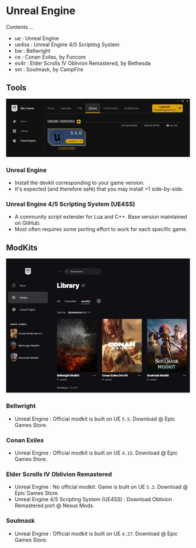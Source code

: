 # Unreal Engine

Contents ...

- ue : Unreal Engine
- ue4ss : Unreal Engine 4/5 Scripting System
- bw : Bellwright
- ce : Conan Exiles, by Funcom
- es4r : Elder Scrolls IV Oblivion Remastered, by Bethesda
- sm : Soulmask, by CampFire

## Tools

![](./ue/2_create/2_editors/ue/img/epic-store-ue-01-small.webp)

### Unreal Engine

- Install the devkit corresponding to your game version.
- It's expected (and therefore safe) that you may install >1 side-by-side.

### Unreal Engine 4/5 Scripting System (UE4SS)

- A community script extender for Lua and C++. Base version maintained on GitHub.
- Most often requires some porting effort to work for each specific game.

## ModKits

![](./ue/2_create/2_editors/ue/img/epic-store-modkits-01-small.webp)

### Bellwright

- Unreal Engine : Official modkit is built on UE `5.5`. Download @ Epic Games Store.

### Conan Exiles

- Unreal Engine : Official modkit is built on UE `4.15`. Download @ Epic Games Store.

### Elder Scrolls IV Oblivion Remastered

- Unreal Engine : No official modkit. Game is built on UE `5.3`. Download @ Epic Games Store.
- Unreal Engine 4/5 Scripting System (UE4SS) : Download Oblivion Remastered port @ Nexus Mods.

### Soulmask

- Unreal Engine : Official modkit is built on UE `4.27`. Download @ Epic Games Store.
